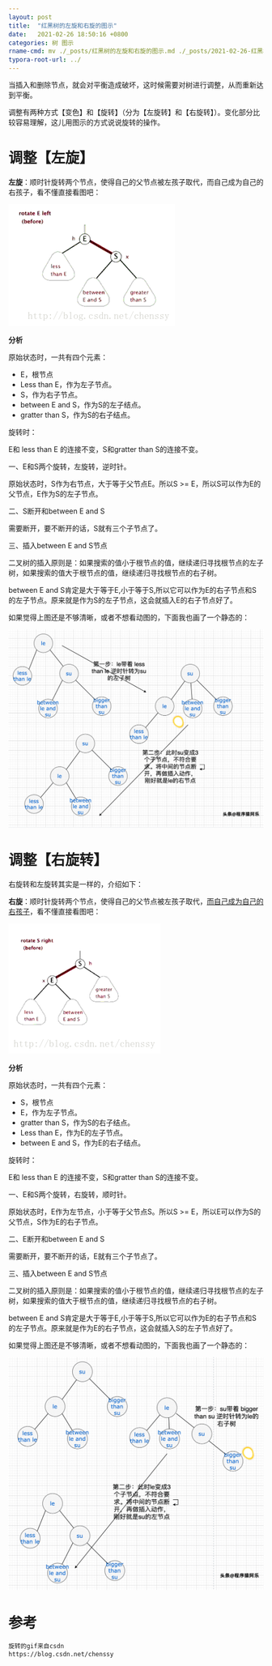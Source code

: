 ```yaml
---
layout: post
title:  "红黑树的左旋和右旋的图示"
date:   2021-02-26 18:50:16 +0800
categories: 树 图示
rname-cmd: mv ./_posts/红黑树的左旋和右旋的图示.md ./_posts/2021-02-26-红黑树的左旋和右旋的图示.md
typora-root-url: ../
---
```


当插入和删除节点，就会对平衡造成破坏，这时候需要对树进行调整，从而重新达到平衡。

调整有两种方式【变色】和【旋转】（分为【左旋转】和【右旋转】）。变化部分比较容易理解，这儿用图示的方式说说旋转的操作。

# 调整【左旋】

**左旋**：顺时针旋转两个节点，使得自己的父节点被左孩子取代，而自己成为自己的右孩子，看不懂直接看图吧：

![我画了近百张图来理解红黑树](/assets/2021-02-26-五分钟搞懂什么是红黑树（全程图解）.assets/d4f615a27f474ebb821f0ab3a1c4c9b9.gif)

**分析**

原始状态时，一共有四个元素：

- E，根节点
- Less than E，作为左子节点。
- S，作为右子节点。
- between E and S，作为S的左子结点。
- gratter than S，作为S的右子结点。

旋转时：

E和 less than E 的连接不变，S和gratter than S的连接不变。

一、E和S两个旋转，左旋转，逆时针。

原始状态时，S作为右节点，大于等于父节点E。所以S >= E，所以S可以作为E的父节点，E作为S的左子节点。

二、S断开和between E and S

需要断开，要不断开的话，S就有三个子节点了。

三、插入between E and S节点

二叉树的插入原则是：如果搜索的值小于根节点的值，继续递归寻找根节点的左子树，如果搜索的值大于根节点的值，继续递归寻找根节点的右子树。

between E and S肯定是大于等于E,小于等于S,所以它可以作为E的右子节点和S的左子节点。原来就是作为S的左子节点，这会就插入E的右子节点好了。

如果觉得上图还是不够清晰，或者不想看动图的，下面我也画了一个静态的：

![image-20210226184229464](/assets/2021-02-26-五分钟搞懂什么是红黑树（全程图解）.assets/image-20210226184229464.png)

# 调整【右旋转】

右旋转和左旋转其实是一样的，介绍如下：

**右旋**：顺时针旋转两个节点，使得自己的父节点被左孩子取代，[而自己成为自己的右孩子]()，看不懂直接看图吧：

![我画了近百张图来理解红黑树](/assets/2021-02-26-五分钟搞懂什么是红黑树（全程图解）.assets/5fa43e7602d04dfb9dd1c28345bbcfe6.gif)

**分析**

原始状态时，一共有四个元素：

- S，根节点
- E，作为左子节点。
- gratter than S，作为S的右子结点。
- Less than E，作为E的左子节点。
- between E and S，作为E的右子结点。

旋转时：

E和 less than E 的连接不变，S和gratter than S的连接不变。

一、E和S两个旋转，右旋转，顺时针。

原始状态时，E作为左节点，小于等于父节点S。所以S >= E，所以E可以作为S的父节点，S作为E的右子节点。

二、E断开和between E and S

需要断开，要不断开的话，E就有三个子节点了。

三、插入between E and S节点

二叉树的插入原则是：如果搜索的值小于根节点的值，继续递归寻找根节点的左子树，如果搜索的值大于根节点的值，继续递归寻找根节点的右子树。

between E and S肯定是大于等于E,小于等于S,所以它可以作为E的右子节点和S的左子节点。原来就是作为E的右子节点，这会就插入S的左子节点好了。

如果觉得上图还是不够清晰，或者不想看动图的，下面我也画了一个静态的：

![image-20210226184950112](/assets/2021-02-26-五分钟搞懂什么是红黑树（全程图解）.assets/image-20210226184950112.png)

# 参考

```
旋转的gif来自csdn
https://blog.csdn.net/chenssy
```

